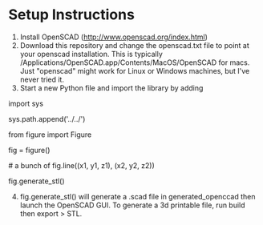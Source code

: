 # Setup Instructions
1. Install OpenSCAD (http://www.openscad.org/index.html)
2. Download this repository and change the openscad.txt file to point at your openscad installation. This is typically /Applications/OpenSCAD.app/Contents/MacOS/OpenSCAD
 for macs. Just "openscad" might work for Linux or Windows machines, but I've never tried it. 
3. Start a new Python file and import the library by adding

import sys

sys.path.append('../../')

from figure import Figure

fig = figure()

\# a bunch of 
fig.line((x1, y1, z1), (x2, y2, z2))

fig.generate_stl()

4. fig.generate_stl() will generate a .scad file in generated_openccad then launch the OpenSCAD GUI. To generate a 3d printable file, run build then export > STL. 
